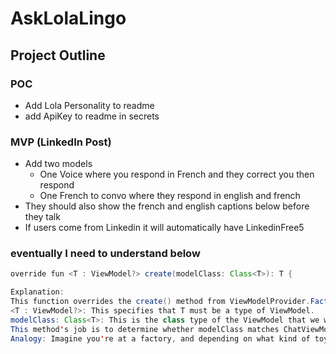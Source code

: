 # AskLolaLingo

## Project Outline

### POC
- Add Lola Personality to readme
- add ApiKey to readme in secrets

### MVP (LinkedIn Post)
- Add two models 
  - One Voice where you respond in French and they correct you then respond
  - One French to convo where they respond in english and french
- They should also show the french and english captions below before they talk
- If users come from Linkedin it will automatically have LinkedinFree5

### eventually I need to understand below
``` java
override fun <T : ViewModel?> create(modelClass: Class<T>): T {

Explanation:
This function overrides the create() method from ViewModelProvider.Factory.
<T : ViewModel?>: This specifies that T must be a type of ViewModel.
modelClass: Class<T>: This is the class type of the ViewModel that we want to create.
This method's job is to determine whether modelClass matches ChatViewModel and return an instance of it if true.
Analogy: Imagine you're at a factory, and depending on what kind of toy you request (e.g., modelClass could be "car" or "robot"), the factory will produce the corresponding toy (in this case, a ChatViewModel).

```